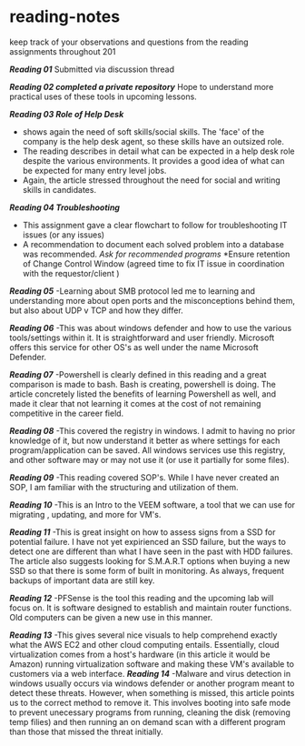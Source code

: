 # reading-notes
keep track of your observations and questions from the reading assignments throughout 201


***Reading 01*** 
Submitted via discussion thread

***Reading 02 completed a private repository***
Hope to understand more practical uses of these tools in upcoming lessons.


***Reading 03 Role of Help Desk***
- shows again the need of soft skills/social skills. The 'face' of the company is the help desk agent, so these skills have an outsized role.
- The reading describes in detail what can be expected in a help desk role despite the various environments. It provides a good idea of what can be expected for many entry level jobs.
- Again, the article stressed throughout the need for social and writing skills in candidates.


***Reading 04 Troubleshooting***
- This assignment gave a clear flowchart to follow for troubleshooting IT issues (or any issues)
- A recommendation to document each solved problem into a database was recommended. *Ask for recommended programs*
*Ensure retention of Change Control Window (agreed time to fix IT issue in coordination with the requestor/client )


***Reading 05***
-Learning about SMB protocol led me to learning and understanding more about open ports and the misconceptions behind them, but also about UDP v TCP and how they differ.

***Reading 06***
-This was about windows defender and how to use the various tools/settings within it. It is straightforward and user friendly. Microsoft offers this service for other OS's as well under the name Microsoft Defender.


***Reading 07***
-Powershell is clearly defined in this reading and a great comparison is made to bash. Bash is creating, powershell is doing.
The article concretely listed the benefits of learning Powershell as well, and made it clear that not learning it comes at the cost of not remaining competitive in the career field.


***Reading 08***
-This covered the registry in windows. I admit to having no prior knowledge of it, but now understand it better as where settings for each program/application can be saved. All windows services use this registry, and other software may or may not use it (or use it partially for some files).

***Reading 09***
-This reading covered SOP's. While I have never created an SOP, I am familiar with the structuring and utilization of them.


***Reading 10***
-This is an Intro to the VEEM software, a tool that we can use for migrating , updating, and more for VM's.


***Reading 11***
-This is great insight on how to assess signs from a SSD for potential failure. I have not yet expirienced an SSD failure, but the ways to detect one are different than what I have seen in the past with HDD failures.
The article also suggests looking for S.M.A.R.T options when buying a new SSD so that there is some form of built in monitoring.
As always, frequent backups of important data are still key.

***Reading 12*** 
-PFSense is the tool this reading and the upcoming lab will focus on. It is software designed to establish and maintain router functions. Old computers can be given a new use in this manner.

***Reading 13***
-This gives several nice visuals to help comprehend exactly what the AWS EC2 and other cloud computing entails. Essentially, cloud virtualization comes from a host's hardware (in this article it would be Amazon) running virtualization software and making these VM's available to customers via a web interface. 
***Reading 14***
-Malware and virus detection in windows usually occurs via windows defender or another program meant to detect these threats. However, when something is missed, this article points us to the correct method to remove it. This involves booting into safe mode to prevent unecessary programs from running, cleaning the disk (removing temp filies) and then running an on demand scan with a different program than those that missed the threat initially.
